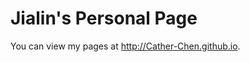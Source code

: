 Jialin's Personal Page
========================

You can view my pages at <http://Cather-Chen.github.io>.
